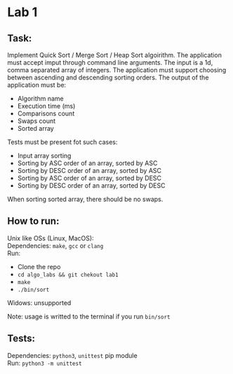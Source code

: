 # Lab 1
## Task:
Implement Quick Sort / Merge Sort / Heap Sort algoirithm. The application must
accept imput through command line arguments. The input is a 1d, comma separated
array of integers. The application must support choosing between ascending and
descending sorting orders.
The output of the application must be:
 - Algorithm name
 - Execution time (ms)
 - Comparisons count
 - Swaps count
 - Sorted array

Tests must be present fot such cases:
 - Input array sorting
 - Sorting by ASC order of an array, sorted by ASC
 - Sorting by DESC order of an array, sorted by ASC
 - Sorting by ASC order of an array, sorted by DESC
 - Sorting by DESC order of an array, sorted by DESC

When sorting sorted array, there should be no swaps.

## How to run:
Unix like OSs (Linux, MacOS):  
Dependencies: `make`, `gcc` or `clang`  
Run:
 - Clone the repo
 - `cd algo_labs && git chekout lab1`
 - `make`
 - `./bin/sort`

Widows: unsupported  

Note: usage is writted to the terminal if you run `bin/sort`  

## Tests:
Dependencies: `python3`, `unittest` pip module  
Run: `python3 -m unittest`  

